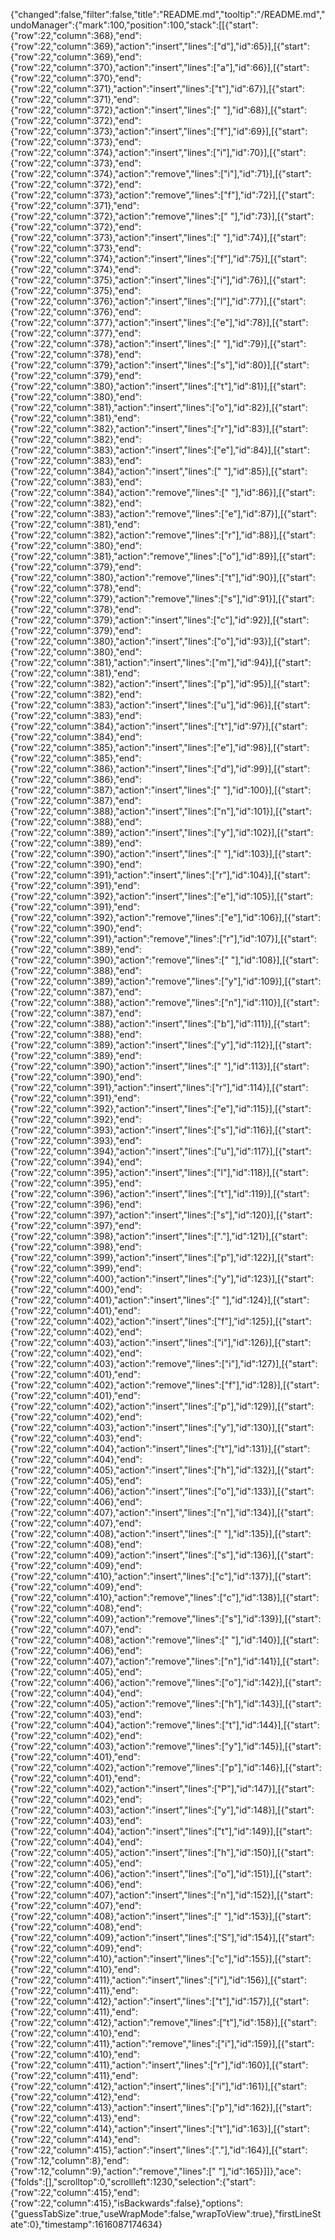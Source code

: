 {"changed":false,"filter":false,"title":"README.md","tooltip":"/README.md","undoManager":{"mark":100,"position":100,"stack":[[{"start":{"row":22,"column":368},"end":{"row":22,"column":369},"action":"insert","lines":["d"],"id":65}],[{"start":{"row":22,"column":369},"end":{"row":22,"column":370},"action":"insert","lines":["a"],"id":66}],[{"start":{"row":22,"column":370},"end":{"row":22,"column":371},"action":"insert","lines":["t"],"id":67}],[{"start":{"row":22,"column":371},"end":{"row":22,"column":372},"action":"insert","lines":[" "],"id":68}],[{"start":{"row":22,"column":372},"end":{"row":22,"column":373},"action":"insert","lines":["f"],"id":69}],[{"start":{"row":22,"column":373},"end":{"row":22,"column":374},"action":"insert","lines":["i"],"id":70}],[{"start":{"row":22,"column":373},"end":{"row":22,"column":374},"action":"remove","lines":["i"],"id":71}],[{"start":{"row":22,"column":372},"end":{"row":22,"column":373},"action":"remove","lines":["f"],"id":72}],[{"start":{"row":22,"column":371},"end":{"row":22,"column":372},"action":"remove","lines":[" "],"id":73}],[{"start":{"row":22,"column":372},"end":{"row":22,"column":373},"action":"insert","lines":[" "],"id":74}],[{"start":{"row":22,"column":373},"end":{"row":22,"column":374},"action":"insert","lines":["f"],"id":75}],[{"start":{"row":22,"column":374},"end":{"row":22,"column":375},"action":"insert","lines":["i"],"id":76}],[{"start":{"row":22,"column":375},"end":{"row":22,"column":376},"action":"insert","lines":["l"],"id":77}],[{"start":{"row":22,"column":376},"end":{"row":22,"column":377},"action":"insert","lines":["e"],"id":78}],[{"start":{"row":22,"column":377},"end":{"row":22,"column":378},"action":"insert","lines":[" "],"id":79}],[{"start":{"row":22,"column":378},"end":{"row":22,"column":379},"action":"insert","lines":["s"],"id":80}],[{"start":{"row":22,"column":379},"end":{"row":22,"column":380},"action":"insert","lines":["t"],"id":81}],[{"start":{"row":22,"column":380},"end":{"row":22,"column":381},"action":"insert","lines":["o"],"id":82}],[{"start":{"row":22,"column":381},"end":{"row":22,"column":382},"action":"insert","lines":["r"],"id":83}],[{"start":{"row":22,"column":382},"end":{"row":22,"column":383},"action":"insert","lines":["e"],"id":84}],[{"start":{"row":22,"column":383},"end":{"row":22,"column":384},"action":"insert","lines":[" "],"id":85}],[{"start":{"row":22,"column":383},"end":{"row":22,"column":384},"action":"remove","lines":[" "],"id":86}],[{"start":{"row":22,"column":382},"end":{"row":22,"column":383},"action":"remove","lines":["e"],"id":87}],[{"start":{"row":22,"column":381},"end":{"row":22,"column":382},"action":"remove","lines":["r"],"id":88}],[{"start":{"row":22,"column":380},"end":{"row":22,"column":381},"action":"remove","lines":["o"],"id":89}],[{"start":{"row":22,"column":379},"end":{"row":22,"column":380},"action":"remove","lines":["t"],"id":90}],[{"start":{"row":22,"column":378},"end":{"row":22,"column":379},"action":"remove","lines":["s"],"id":91}],[{"start":{"row":22,"column":378},"end":{"row":22,"column":379},"action":"insert","lines":["c"],"id":92}],[{"start":{"row":22,"column":379},"end":{"row":22,"column":380},"action":"insert","lines":["o"],"id":93}],[{"start":{"row":22,"column":380},"end":{"row":22,"column":381},"action":"insert","lines":["m"],"id":94}],[{"start":{"row":22,"column":381},"end":{"row":22,"column":382},"action":"insert","lines":["p"],"id":95}],[{"start":{"row":22,"column":382},"end":{"row":22,"column":383},"action":"insert","lines":["u"],"id":96}],[{"start":{"row":22,"column":383},"end":{"row":22,"column":384},"action":"insert","lines":["t"],"id":97}],[{"start":{"row":22,"column":384},"end":{"row":22,"column":385},"action":"insert","lines":["e"],"id":98}],[{"start":{"row":22,"column":385},"end":{"row":22,"column":386},"action":"insert","lines":["d"],"id":99}],[{"start":{"row":22,"column":386},"end":{"row":22,"column":387},"action":"insert","lines":[" "],"id":100}],[{"start":{"row":22,"column":387},"end":{"row":22,"column":388},"action":"insert","lines":["n"],"id":101}],[{"start":{"row":22,"column":388},"end":{"row":22,"column":389},"action":"insert","lines":["y"],"id":102}],[{"start":{"row":22,"column":389},"end":{"row":22,"column":390},"action":"insert","lines":[" "],"id":103}],[{"start":{"row":22,"column":390},"end":{"row":22,"column":391},"action":"insert","lines":["r"],"id":104}],[{"start":{"row":22,"column":391},"end":{"row":22,"column":392},"action":"insert","lines":["e"],"id":105}],[{"start":{"row":22,"column":391},"end":{"row":22,"column":392},"action":"remove","lines":["e"],"id":106}],[{"start":{"row":22,"column":390},"end":{"row":22,"column":391},"action":"remove","lines":["r"],"id":107}],[{"start":{"row":22,"column":389},"end":{"row":22,"column":390},"action":"remove","lines":[" "],"id":108}],[{"start":{"row":22,"column":388},"end":{"row":22,"column":389},"action":"remove","lines":["y"],"id":109}],[{"start":{"row":22,"column":387},"end":{"row":22,"column":388},"action":"remove","lines":["n"],"id":110}],[{"start":{"row":22,"column":387},"end":{"row":22,"column":388},"action":"insert","lines":["b"],"id":111}],[{"start":{"row":22,"column":388},"end":{"row":22,"column":389},"action":"insert","lines":["y"],"id":112}],[{"start":{"row":22,"column":389},"end":{"row":22,"column":390},"action":"insert","lines":[" "],"id":113}],[{"start":{"row":22,"column":390},"end":{"row":22,"column":391},"action":"insert","lines":["r"],"id":114}],[{"start":{"row":22,"column":391},"end":{"row":22,"column":392},"action":"insert","lines":["e"],"id":115}],[{"start":{"row":22,"column":392},"end":{"row":22,"column":393},"action":"insert","lines":["s"],"id":116}],[{"start":{"row":22,"column":393},"end":{"row":22,"column":394},"action":"insert","lines":["u"],"id":117}],[{"start":{"row":22,"column":394},"end":{"row":22,"column":395},"action":"insert","lines":["l"],"id":118}],[{"start":{"row":22,"column":395},"end":{"row":22,"column":396},"action":"insert","lines":["t"],"id":119}],[{"start":{"row":22,"column":396},"end":{"row":22,"column":397},"action":"insert","lines":["s"],"id":120}],[{"start":{"row":22,"column":397},"end":{"row":22,"column":398},"action":"insert","lines":["."],"id":121}],[{"start":{"row":22,"column":398},"end":{"row":22,"column":399},"action":"insert","lines":["p"],"id":122}],[{"start":{"row":22,"column":399},"end":{"row":22,"column":400},"action":"insert","lines":["y"],"id":123}],[{"start":{"row":22,"column":400},"end":{"row":22,"column":401},"action":"insert","lines":[" "],"id":124}],[{"start":{"row":22,"column":401},"end":{"row":22,"column":402},"action":"insert","lines":["f"],"id":125}],[{"start":{"row":22,"column":402},"end":{"row":22,"column":403},"action":"insert","lines":["i"],"id":126}],[{"start":{"row":22,"column":402},"end":{"row":22,"column":403},"action":"remove","lines":["i"],"id":127}],[{"start":{"row":22,"column":401},"end":{"row":22,"column":402},"action":"remove","lines":["f"],"id":128}],[{"start":{"row":22,"column":401},"end":{"row":22,"column":402},"action":"insert","lines":["p"],"id":129}],[{"start":{"row":22,"column":402},"end":{"row":22,"column":403},"action":"insert","lines":["y"],"id":130}],[{"start":{"row":22,"column":403},"end":{"row":22,"column":404},"action":"insert","lines":["t"],"id":131}],[{"start":{"row":22,"column":404},"end":{"row":22,"column":405},"action":"insert","lines":["h"],"id":132}],[{"start":{"row":22,"column":405},"end":{"row":22,"column":406},"action":"insert","lines":["o"],"id":133}],[{"start":{"row":22,"column":406},"end":{"row":22,"column":407},"action":"insert","lines":["n"],"id":134}],[{"start":{"row":22,"column":407},"end":{"row":22,"column":408},"action":"insert","lines":[" "],"id":135}],[{"start":{"row":22,"column":408},"end":{"row":22,"column":409},"action":"insert","lines":["s"],"id":136}],[{"start":{"row":22,"column":409},"end":{"row":22,"column":410},"action":"insert","lines":["c"],"id":137}],[{"start":{"row":22,"column":409},"end":{"row":22,"column":410},"action":"remove","lines":["c"],"id":138}],[{"start":{"row":22,"column":408},"end":{"row":22,"column":409},"action":"remove","lines":["s"],"id":139}],[{"start":{"row":22,"column":407},"end":{"row":22,"column":408},"action":"remove","lines":[" "],"id":140}],[{"start":{"row":22,"column":406},"end":{"row":22,"column":407},"action":"remove","lines":["n"],"id":141}],[{"start":{"row":22,"column":405},"end":{"row":22,"column":406},"action":"remove","lines":["o"],"id":142}],[{"start":{"row":22,"column":404},"end":{"row":22,"column":405},"action":"remove","lines":["h"],"id":143}],[{"start":{"row":22,"column":403},"end":{"row":22,"column":404},"action":"remove","lines":["t"],"id":144}],[{"start":{"row":22,"column":402},"end":{"row":22,"column":403},"action":"remove","lines":["y"],"id":145}],[{"start":{"row":22,"column":401},"end":{"row":22,"column":402},"action":"remove","lines":["p"],"id":146}],[{"start":{"row":22,"column":401},"end":{"row":22,"column":402},"action":"insert","lines":["P"],"id":147}],[{"start":{"row":22,"column":402},"end":{"row":22,"column":403},"action":"insert","lines":["y"],"id":148}],[{"start":{"row":22,"column":403},"end":{"row":22,"column":404},"action":"insert","lines":["t"],"id":149}],[{"start":{"row":22,"column":404},"end":{"row":22,"column":405},"action":"insert","lines":["h"],"id":150}],[{"start":{"row":22,"column":405},"end":{"row":22,"column":406},"action":"insert","lines":["o"],"id":151}],[{"start":{"row":22,"column":406},"end":{"row":22,"column":407},"action":"insert","lines":["n"],"id":152}],[{"start":{"row":22,"column":407},"end":{"row":22,"column":408},"action":"insert","lines":[" "],"id":153}],[{"start":{"row":22,"column":408},"end":{"row":22,"column":409},"action":"insert","lines":["S"],"id":154}],[{"start":{"row":22,"column":409},"end":{"row":22,"column":410},"action":"insert","lines":["c"],"id":155}],[{"start":{"row":22,"column":410},"end":{"row":22,"column":411},"action":"insert","lines":["i"],"id":156}],[{"start":{"row":22,"column":411},"end":{"row":22,"column":412},"action":"insert","lines":["t"],"id":157}],[{"start":{"row":22,"column":411},"end":{"row":22,"column":412},"action":"remove","lines":["t"],"id":158}],[{"start":{"row":22,"column":410},"end":{"row":22,"column":411},"action":"remove","lines":["i"],"id":159}],[{"start":{"row":22,"column":410},"end":{"row":22,"column":411},"action":"insert","lines":["r"],"id":160}],[{"start":{"row":22,"column":411},"end":{"row":22,"column":412},"action":"insert","lines":["i"],"id":161}],[{"start":{"row":22,"column":412},"end":{"row":22,"column":413},"action":"insert","lines":["p"],"id":162}],[{"start":{"row":22,"column":413},"end":{"row":22,"column":414},"action":"insert","lines":["t"],"id":163}],[{"start":{"row":22,"column":414},"end":{"row":22,"column":415},"action":"insert","lines":["."],"id":164}],[{"start":{"row":12,"column":8},"end":{"row":12,"column":9},"action":"remove","lines":[" "],"id":165}]]},"ace":{"folds":[],"scrolltop":0,"scrollleft":1230,"selection":{"start":{"row":22,"column":415},"end":{"row":22,"column":415},"isBackwards":false},"options":{"guessTabSize":true,"useWrapMode":false,"wrapToView":true},"firstLineState":0},"timestamp":1616087174634}